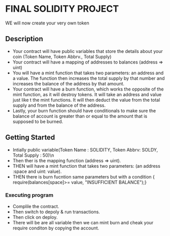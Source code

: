 # FINAL SOLIDITY PROJECT

WE will now create your very own token

## Description
* Your contract will have public variables that store the details about your coin (Token Name, Token Abbrv., Total Supply)
* Your contract will have a mapping of addresses to balances (address => uint)
* You will have a mint function that takes two parameters: an address and a value. The function then increases the total supply by that number and increases the 
   balance of the address by that amount.
* Your contract will have a burn function, which works the opposite of the mint function, as it will destroy tokens. It will take an address and value just like t 
   the mint functions. It will then deduct the value from the total supply and from the balance of the address.
* Lastly, your burn function should have conditionals to make sure the balance of account is greater than or equal to the amount that is supposed to be burned.

## Getting Started

* Intially public variable(Token Name : SOLIDITY, Token Abbrv: SOLDY, Total Supply : 50)\n
* Then ther is the mapping function (address => uint).
* THEN will have a mint function that takes two parameters: (an address :space and uint: value).
* THEN there is burn fucntion same parameters but with a condition { require(balances[space]>= value, "INSUFFICIENT BALANCE");} 

### Executing program
* Complile the contract.
* Then switch to depoly & run transactions.
* Then click on deploy.
* There will be are all variable then we can mint burn and cheak your require conditon by copying the account.


